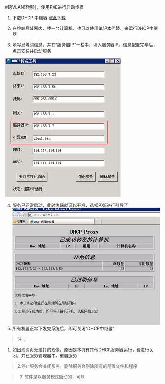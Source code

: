 #跨VLAN环境时，使用PXE进行启动步骤
1. 下载DHCP 中继器  [点此下载](http://vpn.os-v.com:82/%E5%B7%A5%E5%85%B7/DHCP%20%E4%B8%AD%E7%BB%A7%E5%99%A8.exe)

2. 在终端局域网内，找一台计算机，也可以使用笔记本代替。来运行DHCP中继器

3. 填写局域网信息，并在“服务器IP”一栏中，填入服务器IP。信息配置完毕后，点击安装并启动服务

![](/assets/113-1.png)

4. 服务已正常启动，此时终端就可以开机，选择PXE进行引导了
![](/assets/113-2.png)
5. 所有机器正常下发完系统后，即可关闭“DHCP中继器”




> 注：
1. 如出现网页无法打的现像，原因是本机有其他DHCP服务器运行，请进行关闭，并在服务管理器中，重启服务

>2.停止服务会关闭服务。删除服务会删除所有的配置文件和程序

>3. 软件是以服务模式启动的，可以




